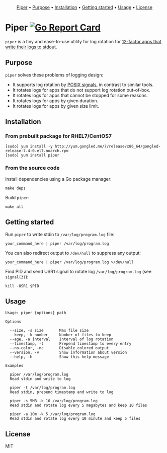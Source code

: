 <p align="center"><a href="#piper">Piper</a> • <a href="#purpose">Purpose</a> • <a href="#installation">Installation</a> • <a href="#getting-started">Getting started</a> • <a href="#usage">Usage</a> • <a href="#license">License</a></p>

# Piper [![Go Report Card](https://goreportcard.com/badge/github.com/gongled/piper)](https://goreportcard.com/report/github.com/gongled/piper)

`piper` is a tiny and ease-to-use utility for log rotation for [12-factor apps that write their logs to stdout](https://12factor.net/logs). 

## Purpose

`piper` solves these problems of logging design:

- It supports log rotation by [POSIX signals](https://en.wikipedia.org/wiki/Signal_(IPC)#POSIX_signals), in contrast to similar tools.
- It rotates logs for apps that do not support log rotation out-of-box.
- It rotates logs for apps that cannot be stopped for some reasons.
- It rotates logs for apps by given duration.
- It rotates logs for apps by given size limit.

## Installation

### From prebuilt package for RHEL7/CentOS7

```shell
[sudo] yum install -y http://yum.gongled.me/7/release/x86_64/gongled-release-7.4-0.el7.noarch.rpm
[sudo] yum install piper
```

### From the source code

Install dependencies using a Go package manager:

```shell
make deps
```

Build `piper`:

```shell
make all
```

## Getting started

Run `piper` to write stdin to `/var/log/program.log` file:

```
your_command_here | piper /var/log/program.log
```

You can also redirect output to `/dev/null` to suppress any output:

```
your_command_here | piper /var/log/program.log >/dev/null
```

Find PID and send USR1 signal to rotate log `/var/log/program.log` (see `signal(3)`):

```
kill -USR1 $PID
```

## Usage

```
Usage: piper {options} path

Options

  --size, -s size       Max file size
  --keep, -k number     Number of files to keep
  --age, -a interval    Interval of log rotation
  --timestamp, -t       Prepend timestamp to every entry
  --no-color, -nc       Disable colored output
  --version, -v         Show information about version
  --help, -h            Show this help message

Examples

  piper /var/log/program.log
  Read stdin and write to log

  piper -t /var/log/program.log
  Read stdin, prepend timestamp and write to log

  piper -s 5MB -k 10 /var/log/program.log
  Read stdin and rotate log every 5 megabytes and keep 10 files

  piper -a 10m -k 5 /var/log/program.log
  Read stdin and rotate log every 10 minute and keep 5 files
```

## License

MIT
